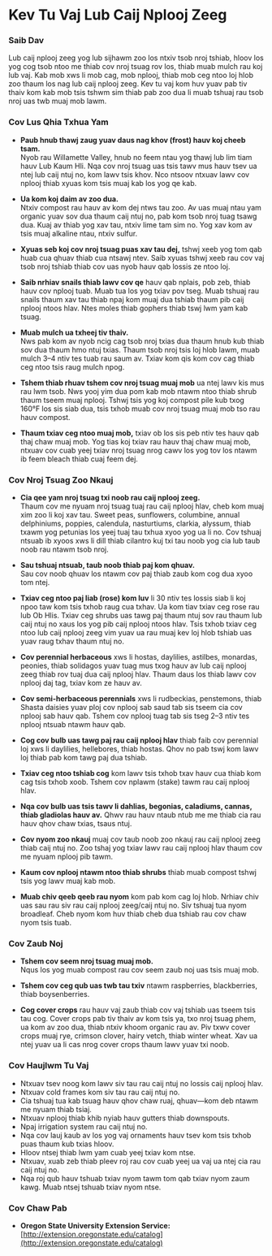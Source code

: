 # Kev Tu Vaj Lub Caij Nplooj Zeeg

### Saib Dav

Lub caij nplooj zeeg yog lub sijhawm zoo los ntxiv tsob nroj tshiab, hloov los yog cog tsob ntoo me thiab cov nroj tsuag rov los, thiab muab mulch rau koj lub vaj. Kab mob xws li mob cag, mob nplooj, thiab mob ceg ntoo loj hlob zoo thaum los nag lub caij nplooj zeeg. Kev tu vaj kom huv yuav pab tiv thaiv kom kab mob tsis tshwm sim thiab pab zoo dua li muab tshuaj rau tsob nroj uas twb muaj mob lawm.

### Cov Lus Qhia Txhua Yam

- **Paub hnub thawj zaug yuav daus nag khov (frost) hauv koj cheeb tsam.**  
  Nyob rau Willamette Valley, hnub no feem ntau yog thawj lub lim tiam hauv Lub Kaum Hli. Nqa cov nroj tsuag uas tsis tawv mus hauv tsev ua ntej lub caij ntuj no, kom lawv tsis khov. Nco ntsoov ntxuav lawv cov nplooj thiab xyuas kom tsis muaj kab los yog qe kab.

- **Ua kom koj daim av zoo dua.**  
  Ntxiv compost rau hauv av kom dej ntws tau zoo. Av uas muaj ntau yam organic yuav sov dua thaum caij ntuj no, pab kom tsob nroj tuag tsawg dua. Kuaj av thiab yog xav tau, ntxiv lime tam sim no. Yog xav kom av tsis muaj alkaline ntau, ntxiv sulfur.

- **Xyuas seb koj cov nroj tsuag puas xav tau dej,** tshwj xeeb yog tom qab huab cua qhuav thiab cua ntsawj ntev. Saib xyuas tshwj xeeb rau cov vaj tsob nroj tshiab thiab cov uas nyob hauv qab lossis ze ntoo loj.

- **Saib nrhiav snails thiab lawv cov qe** hauv qab nplais, pob zeb, thiab hauv cov nplooj tuab. Muab tua los yog txiav pov tseg. Muab tshuaj rau snails thaum xav tau thiab npaj kom muaj dua tshiab thaum pib caij nplooj ntoos hlav. Ntes moles thiab gophers thiab tswj lwm yam kab tsuag.

- **Muab mulch ua txheej tiv thaiv.**  
  Nws pab kom av nyob ncig cag tsob nroj txias dua thaum hnub kub thiab sov dua thaum hmo ntuj txias. Thaum tsob nroj tsis loj hlob lawm, muab mulch 3–4 ntiv tes tuab rau saum av. Txiav kom qis kom cov cag thiab ceg ntoo tsis raug mulch npog.

- **Tshem thiab rhuav tshem cov nroj tsuag muaj mob** ua ntej lawv kis mus rau lwm tsob. Nws yooj yim dua pom kab mob ntawm ntoo thiab shrub thaum tseem muaj nplooj. Tshwj tsis yog koj compost pile kub txog 160°F los sis siab dua, tsis txhob muab cov nroj tsuag muaj mob tso rau hauv compost.

- **Thaum txiav ceg ntoo muaj mob,** txiav ob los sis peb ntiv tes hauv qab thaj chaw muaj mob. Yog tias koj txiav rau hauv thaj chaw muaj mob, ntxuav cov cuab yeej txiav nroj tsuag nrog cawv los yog tov los ntawm ib feem bleach thiab cuaj feem dej.

### Cov Nroj Tsuag Zoo Nkauj

- **Cia qee yam nroj tsuag txi noob rau caij nplooj zeeg.**  
  Thaum cov me nyuam nroj tsuag tuaj rau caij nplooj hlav, cheb kom muaj xim zoo li koj xav tau. Sweet peas, sunflowers, columbine, annual delphiniums, poppies, calendula, nasturtiums, clarkia, alyssum, thiab txawm yog petunias los yeej tuaj tau txhua xyoo yog ua li no. Cov tshuaj ntsuab ib xyoos xws li dill thiab cilantro kuj txi tau noob yog cia lub taub noob rau ntawm tsob nroj.

- **Sau tshuaj ntsuab, taub noob thiab paj kom qhuav.**  
  Sau cov noob qhuav los ntawm cov paj thiab zaub kom cog dua xyoo tom ntej.

- **Txiav ceg ntoo paj liab (rose) kom luv** li 30 ntiv tes lossis siab li koj npoo taw kom tsis txhob raug cua txhav. Ua kom tiav txiav ceg rose rau lub Ob Hlis. Txiav ceg shrubs uas tawg paj thaum ntuj sov rau thaum lub caij ntuj no xaus los yog pib caij nplooj ntoos hlav. Tsis txhob txiav ceg ntoo lub caij nplooj zeeg vim yuav ua rau muaj kev loj hlob tshiab uas yuav raug txhav thaum ntuj no.

- **Cov perennial herbaceous** xws li hostas, daylilies, astilbes, monardas, peonies, thiab solidagos yuav tuag mus txog hauv av lub caij nplooj zeeg thiab rov tuaj dua caij nplooj hlav. Thaum daus los thiab lawv cov nplooj daj tag, txiav kom ze hauv av.

- **Cov semi-herbaceous perennials** xws li rudbeckias, penstemons, thiab Shasta daisies yuav ploj cov nplooj sab saud tab sis tseem cia cov nplooj sab hauv qab. Tshem cov nplooj tuag tab sis tseg 2–3 ntiv tes nplooj ntsuab ntawm hauv qab.

- **Cog cov bulb uas tawg paj rau caij nplooj hlav** thiab faib cov perennial loj xws li daylilies, hellebores, thiab hostas. Qhov no pab tswj kom lawv loj thiab pab kom tawg paj dua tshiab.

- **Txiav ceg ntoo tshiab cog** kom lawv tsis txhob txav hauv cua thiab kom cag tsis txhob xoob. Tshem cov nplawm (stake) tawm rau caij nplooj hlav.

- **Nqa cov bulb uas tsis tawv li dahlias, begonias, caladiums, cannas, thiab gladiolas hauv av.** Qhwv rau hauv ntaub ntub me me thiab cia rau hauv qhov chaw txias, tsaus ntuj.

- **Cov nyom zoo nkauj** muaj cov taub noob zoo nkauj rau caij nplooj zeeg thiab caij ntuj no. Zoo tshaj yog txiav lawv rau caij nplooj hlav thaum cov me nyuam nplooj pib tawm.

- **Kaum cov nplooj ntawm ntoo thiab shrubs** thiab muab compost tshwj tsis yog lawv muaj kab mob.

- **Muab chiv qeeb qeeb rau nyom** kom pab kom cag loj hlob. Nrhiav chiv uas sau rau siv rau caij nplooj zeeg/caij ntuj no. Siv tshuaj tua nyom broadleaf. Cheb nyom kom huv thiab cheb dua tshiab rau cov chaw nyom tsis tuab.

### Cov Zaub Noj

- **Tshem cov seem nroj tsuag muaj mob.**  
  Nqus los yog muab compost rau cov seem zaub noj uas tsis muaj mob.

- **Tshem cov ceg qub uas twb tau txiv** ntawm raspberries, blackberries, thiab boysenberries.

- **Cog cover crops** rau hauv vaj zaub thiab cov vaj tshiab uas tseem tsis tau cog. Cover crops pab tiv thaiv av kom tsis ya, txo nroj tsuag phem, ua kom av zoo dua, thiab ntxiv khoom organic rau av. Piv txwv cover crops muaj rye, crimson clover, hairy vetch, thiab winter wheat. Xav ua ntej yuav ua li cas nrog cover crops thaum lawv yuav txi noob.

### Cov Haujlwm Tu Vaj

- Ntxuav tsev noog kom lawv siv tau rau caij ntuj no lossis caij nplooj hlav.
- Ntxuav cold frames kom siv tau rau caij ntuj no.
- Cia tshuaj tua kab tsuag hauv qhov chaw ruaj, qhuav—kom deb ntawm me nyuam thiab tsiaj.
- Ntxuav nplooj thiab khib nyiab hauv gutters thiab downspouts.
- Npaj irrigation system rau caij ntuj no.
- Nqa cov lauj kaub av los yog vaj ornaments hauv tsev kom tsis txhob puas thaum kub txias hloov.
- Hloov ntsej thiab lwm yam cuab yeej txiav kom ntse.
- Ntxuav, xuab zeb thiab pleev roj rau cov cuab yeej ua vaj ua ntej cia rau caij ntuj no.
- Nqa roj qub hauv tshuab txiav nyom tawm tom qab txiav nyom zaum kawg. Muab ntsej tshuab txiav nyom ntse.

### Cov Chaw Pab

- **Oregon State University Extension Service:**  
  [http://extension.oregonstate.edu/catalog](http://extension.oregonstate.edu/catalog)
